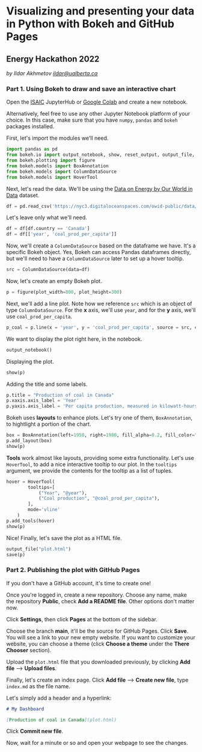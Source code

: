 # Visualizing and presenting your data in Python with Bokeh and GitHub Pages

## Energy Hackathon 2022

*by Ildar Akhmetov <ildar@ualberta.ca>*

### Part 1. Using Bokeh to draw and save an interactive chart

Open the [ISAIC](https://www.isaic.ca/) JupyterHub or [Google Colab](https://colab.research.google.com/) and create a new notebook.

Alternatively, feel free to use any other Jupyter Notebook platform of your choice. In this case, make sure that you have `numpy`, `pandas` and `bokeh` packages installed.

First, let's import the modules we'll need.

```python
import pandas as pd
from bokeh.io import output_notebook, show, reset_output, output_file, save
from bokeh.plotting import figure
from bokeh.models import BoxAnnotation
from bokeh.models import ColumnDataSource
from bokeh.models import HoverTool
```

Next, let's read the data. We'll be using the [Data on Energy by Our World in Data](https://github.com/owid/energy-data) dataset.

```python
df = pd.read_csv('https://nyc3.digitaloceanspaces.com/owid-public/data/energy/owid-energy-data.csv')
```

Let's leave only what we'll need.

```python
df = df[df.country == 'Canada']
df = df[['year', 'coal_prod_per_capita']]
```

Now, we'll create a `ColumnDataSource` based on the dataframe we have. It's a specific Bokeh object. Yes, Bokeh can access Pandas dataframes directly, but we'll need to have a `ColumnDataSource` later to set up a hover tooltip.

```python
src = ColumnDataSource(data=df)
```

Now, let's create an empty Bokeh plot.

```python
p = figure(plot_width=800, plot_height=300)
```

Next, we'll add a line plot. Note how we reference `src` which is an object of type `ColumnDataSource`. For the **x** axis, we'll use `year`, and for the **y** axis, we'll use `coal_prod_per_capita`.

```python
p_coal = p.line(x = 'year', y = 'coal_prod_per_capita', source = src, color = 'red', line_width = 6)
```

We want to display the plot right here, in the notebook.

```python
output_notebook()
```

Displaying the plot.

```python
show(p)
```

Adding the title and some labels.

```python
p.title = "Production of coal in Canada"
p.xaxis.axis_label = 'Year'
p.yaxis.axis_label = 'Per capita production, measured in kilowatt-hours'
```

Bokeh uses **layouts** to enhance plots. Let's try one of them, `BoxAnnotation`, to hightlight a portion of the chart.

```python
box = BoxAnnotation(left=1950, right=1980, fill_alpha=0.2, fill_color="#F0E442")
p.add_layout(box)
show(p)
```

**Tools** work almost like layouts, providing some extra functionality. Let's use `HoverTool`, to add a nice interactive tooltip to our plot. In the `tooltips` argument, we provide the contents for the tooltip as a list of tuples. 

```python
hover = HoverTool(
        tooltips=[
            ("Year", "@year"),   
            ("Coal production", "@coal_prod_per_capita"),
        ],
        mode='vline'
    )
p.add_tools(hover)
show(p)
```

Nice! Finally, let's save the plot as a HTML file.

```python
output_file("plot.html")
save(p)
```

### Part 2. Publishing the plot with GitHub Pages

If you don't have a GitHub account, it's time to create one!

Once you're logged in, create a new repository. Choose any name, make the repository **Public**, check **Add a README file**. Other options don't matter now.

Click **Settings**, then click **Pages** at the bottom of the sidebar. 

Choose the branch **main**, it'll be the source for GitHub Pages. Click **Save**. You will see a link to your new empty website. If you want to customize your website, you can choose a theme (click **Choose a theme** under the **There Chooser** section).

Upload the `plot.html` file that you downloaded previously, by clicking **Add file** --> **Upload files**. 

Finally, let's create an index page. Click **Add file** --> **Create new file**, type `index.md` as the file name.

Let's simply add a header and a hyperlink:

```markdown
# My Dashboard

[Production of coal in Canada](plot.html)
```

Click **Commit new file**.

Now, wait for a minute or so and open your webpage to see the changes.

